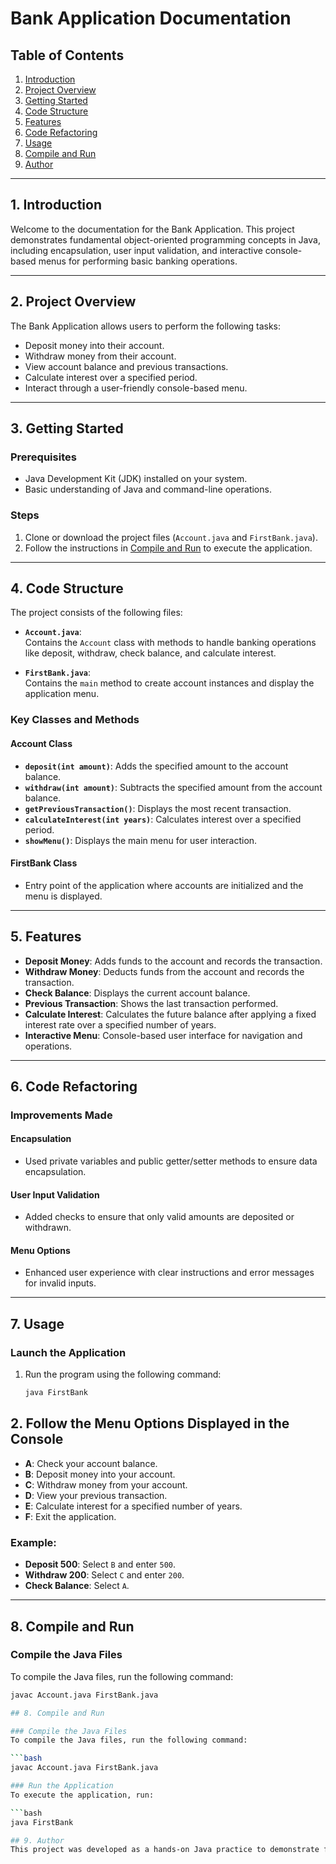 # Bank Application Documentation

## Table of Contents

1. [Introduction](#1-introduction)  
2. [Project Overview](#2-project-overview)  
3. [Getting Started](#3-getting-started)  
4. [Code Structure](#4-code-structure)  
5. [Features](#5-features)  
6. [Code Refactoring](#6-code-refactoring)  
7. [Usage](#7-usage)  
8. [Compile and Run](#8-compile-and-run)  
9. [Author](#9-author)  

---

## 1. Introduction

Welcome to the documentation for the Bank Application. This project demonstrates fundamental object-oriented programming concepts in Java, including encapsulation, user input validation, and interactive console-based menus for performing basic banking operations.

---

## 2. Project Overview

The Bank Application allows users to perform the following tasks:  
- Deposit money into their account.  
- Withdraw money from their account.  
- View account balance and previous transactions.  
- Calculate interest over a specified period.  
- Interact through a user-friendly console-based menu.  

---

## 3. Getting Started

### Prerequisites
- Java Development Kit (JDK) installed on your system.  
- Basic understanding of Java and command-line operations.

### Steps
1. Clone or download the project files (`Account.java` and `FirstBank.java`).  
2. Follow the instructions in [Compile and Run](#8-compile-and-run) to execute the application.  

---

## 4. Code Structure

The project consists of the following files:  

- **`Account.java`**:  
  Contains the `Account` class with methods to handle banking operations like deposit, withdraw, check balance, and calculate interest.  

- **`FirstBank.java`**:  
  Contains the `main` method to create account instances and display the application menu.  

### Key Classes and Methods

#### Account Class
- **`deposit(int amount)`**: Adds the specified amount to the account balance.  
- **`withdraw(int amount)`**: Subtracts the specified amount from the account balance.  
- **`getPreviousTransaction()`**: Displays the most recent transaction.  
- **`calculateInterest(int years)`**: Calculates interest over a specified period.  
- **`showMenu()`**: Displays the main menu for user interaction.  

#### FirstBank Class
- Entry point of the application where accounts are initialized and the menu is displayed.  

---

## 5. Features

- **Deposit Money**: Adds funds to the account and records the transaction.  
- **Withdraw Money**: Deducts funds from the account and records the transaction.  
- **Check Balance**: Displays the current account balance.  
- **Previous Transaction**: Shows the last transaction performed.  
- **Calculate Interest**: Calculates the future balance after applying a fixed interest rate over a specified number of years.  
- **Interactive Menu**: Console-based user interface for navigation and operations.  

---

## 6. Code Refactoring

### Improvements Made

#### Encapsulation
- Used private variables and public getter/setter methods to ensure data encapsulation.  

#### User Input Validation
- Added checks to ensure that only valid amounts are deposited or withdrawn.  

#### Menu Options
- Enhanced user experience with clear instructions and error messages for invalid inputs.  

---

## 7. Usage

### Launch the Application

1. Run the program using the following command:  
   ```bash
   java FirstBank
## 2. Follow the Menu Options Displayed in the Console

- **A**: Check your account balance.  
- **B**: Deposit money into your account.  
- **C**: Withdraw money from your account.  
- **D**: View your previous transaction.  
- **E**: Calculate interest for a specified number of years.  
- **F**: Exit the application.  

### Example:
- **Deposit 500**: Select `B` and enter `500`.  
- **Withdraw 200**: Select `C` and enter `200`.  
- **Check Balance**: Select `A`.  

---

## 8. Compile and Run

### Compile the Java Files
To compile the Java files, run the following command:  
```bash
javac Account.java FirstBank.java

## 8. Compile and Run

### Compile the Java Files
To compile the Java files, run the following command:  

```bash
javac Account.java FirstBank.java

### Run the Application
To execute the application, run:

```bash
java FirstBank

## 9. Author
This project was developed as a hands-on Java practice to demonstrate fundamental object-oriented programming concepts and banking operations.

